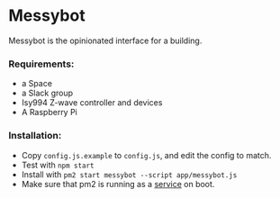 # Messybot

Messybot is the opinionated interface for a building. 

### Requirements:

- a Space
- a Slack group
- Isy994 Z-wave controller and devices
- A Raspberry Pi

### Installation:

- Copy `config.js.example` to `config.js`, and edit the config to match.
- Test with `npm start`
- Install with `pm2 start messybot --script app/messybot.js`
- Make sure that pm2 is running as a [service](http://pm2.keymetrics.io/docs/usage/startup/#generating-a-startup-script) on boot.

